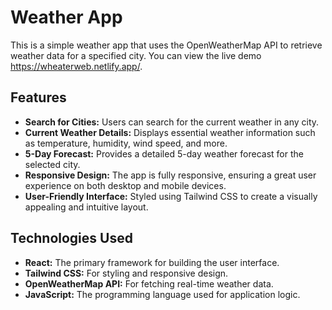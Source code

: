 # Weather App

This is a simple weather app that uses the OpenWeatherMap API to retrieve weather data for a specified city. 
You can view the live demo https://wheaterweb.netlify.app/.

## Features

- **Search for Cities:** Users can search for the current weather in any city.
- **Current Weather Details:** Displays essential weather information such as temperature, humidity, wind speed, and more.
- **5-Day Forecast:** Provides a detailed 5-day weather forecast for the selected city.
- **Responsive Design:** The app is fully responsive, ensuring a great user experience on both desktop and mobile devices.
- **User-Friendly Interface:** Styled using Tailwind CSS to create a visually appealing and intuitive layout.

## Technologies Used

- **React:** The primary framework for building the user interface.
- **Tailwind CSS:** For styling and responsive design.
- **OpenWeatherMap API:** For fetching real-time weather data.
- **JavaScript:** The programming language used for application logic.



